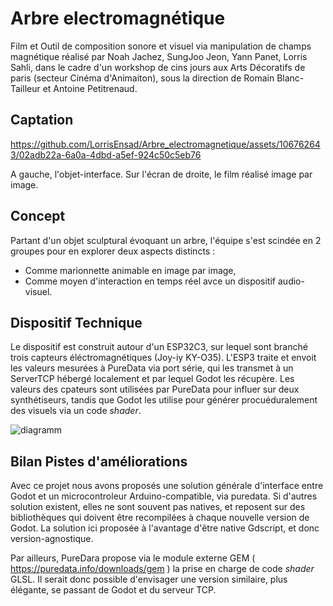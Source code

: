 # Arbre electromagnétique
Film et Outil de composition sonore et visuel via manipulation de champs magnétique réalisé par Noah Jachez, SungJoo Jeon, Yann Panet, Lorris Sahli, dans le cadre d'un workshop de cins jours aux Arts Décoratifs de paris (secteur Cinéma d'Animaiton), sous la direction de Romain Blanc-Tailleur et Antoine Petitrenaud. 


## Captation



https://github.com/LorrisEnsad/Arbre_electromagnetique/assets/106762643/02adb22a-6a0a-4dbd-a5ef-924c50c5eb76



A gauche, l'objet-interface. Sur l'écran de droite, le film réalisé image par image.

## Concept

Partant d'un objet sculptural évoquant un arbre, l'équipe s'est scindée en 2 groupes pour en explorer deux aspects distincts : 
- Comme marionnette animable en image par image,
- Comme moyen d'interaction en temps réel avce un dispositif audio-visuel. 


## Dispositif Technique 

Le dispositif est construit autour d'un ESP32C3, sur lequel sont branché trois capteurs éléctromagnétiques (Joy-iy KY-O35). L'ESP3 traite et envoit les valeurs mesurées à PureData via port série, qui les transmet à un ServerTCP hébergé localement et par lequel Godot les récupère. 
Les valeurs des cpateurs sont utilisées par PureData pour influer sur deux synthétiseurs, tandis que Godot les utilise pour générer procuéduralement des visuels via un code *shader*. 

![diagramm](https://github.com/LorrisEnsad/Arbre_electromagnetique/assets/106762643/c35a6763-b0a8-494a-ae2a-a0c2df121db0)

## Bilan Pistes d'améliorations

Avec ce projet nous avons proposés une solution générale d'interface entre Godot et un microcontroleur Arduino-compatible, via puredata. Si d'autres solution existent, elles ne sont souvent pas natives, et reposent sur des bibliothèques qui doivent être recompilées à chaque nouvelle version de Godot. La solution ici proposée à l'avantage d'être native Gdscript, et donc version-agnostique. 

Par ailleurs, PureDara propose via le module externe GEM ( https://puredata.info/downloads/gem ) la prise en charge de code *shader* GLSL. Il serait donc possible d'envisager une version similaire, plus élégante, se passant de Godot et du serveur TCP. 

